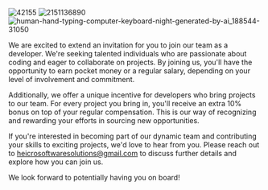 
![42155](https://github.com/Heicro-Software-Solutions/.github/assets/100486080/cde67543-5041-4bf4-98a8-58bfd6bcb400)
![2151136890](https://github.com/Heicro-Software-Solutions/.github/assets/100486080/a262585a-25ab-448f-8ab7-f40bfbf8ffff)
![human-hand-typing-computer-keyboard-night-generated-by-ai_188544-31050](https://github.com/Heicro-Software-Solutions/.github/assets/100486080/a7a52806-e856-4844-a706-965b0424ab1e)

We are excited to extend an invitation for you to join our team as a developer. We're seeking talented individuals who are passionate about coding and eager to collaborate on projects. By joining us, you'll have the opportunity to earn pocket money or a regular salary, depending on your level of involvement and commitment.

Additionally, we offer a unique incentive for developers who bring projects to our team. For every project you bring in, you'll receive an extra 10% bonus on top of your regular compensation. This is our way of recognizing and rewarding your efforts in sourcing new opportunities.

If you're interested in becoming part of our dynamic team and contributing your skills to exciting projects, we'd love to hear from you. Please reach out to heicrosoftwaresolutions@gmail.com
 to discuss further details and explore how you can join us.

We look forward to potentially having you on board!
